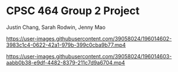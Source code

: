# CPSC 464 Group 2 Project

Justin Chang, Sarah Rodwin, Jenny Mao



https://user-images.githubusercontent.com/39058024/196014602-3983c1c4-0622-42a1-979b-399c0cba9b77.mp4

https://user-images.githubusercontent.com/39058024/196014603-aabb0b38-e9df-4482-8379-211c7d9a6704.mp4

